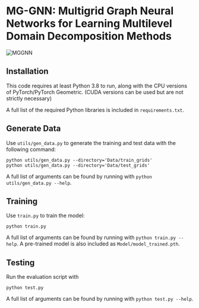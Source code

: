 # MG-GNN: Multigrid Graph Neural Networks for Learning Multilevel Domain Decomposition Methods

![MGGNN](https://user-images.githubusercontent.com/71892896/212237134-c3e34fb6-e92a-4d5a-a1cf-541f2c29340e.png)

## Installation

This code requires at least Python 3.8 to run, along with the CPU versions of PyTorch/PyTorch Geometric.  (CUDA versions can be used but are not strictly necessary)

A full list of the required Python libraries is included in `requirements.txt`. 

## Generate Data

Use `utils/gen_data.py` to generate the training and test data with the following command:

```
python utils/gen_data.py --directory='Data/train_grids'
python utils/gen_data.py --directory='Data/test_grids'

```

A full list of arguments can be found by running with `python utils/gen_data.py --help`. 


## Training

Use `train.py` to train the model:
```
python train.py
```
A full list of arguments can be found by running with `python train.py --help`.  A pre-trained model is also included as `Model/model_trained.pth`.

## Testing

Run the evaluation script with
```
python test.py
```
A full list of arguments can be found by running with `python test.py --help`.
